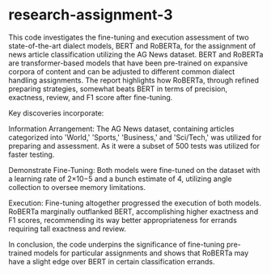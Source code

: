 # research-assignment-3
This code investigates the fine-tuning and execution assessment of two state-of-the-art dialect models, BERT and RoBERTa, for the assignment of news article classification utilizing the AG News dataset. BERT and RoBERTa are transformer-based models that have been pre-trained on expansive corpora of content and can be adjusted to different common dialect handling assignments. The report highlights how RoBERTa, through refined preparing strategies, somewhat beats BERT in terms of precision, exactness, review, and F1 score after fine-tuning.

Key discoveries incorporate:

Information Arrangement:
The AG News dataset, containing articles categorized into 'World,' 'Sports,' 'Business,' and 'Sci/Tech,' was utilized for preparing and assessment. As it were a subset of 500 tests was utilized for faster testing.

Demonstrate Fine-Tuning:
Both models were fine-tuned on the dataset with a learning rate of 2×10−5 and a bunch estimate of 4, utilizing angle collection to oversee memory limitations.

Execution:
Fine-tuning altogether progressed the execution of both models. RoBERTa marginally outflanked BERT, accomplishing higher exactness and F1 scores, recommending its way better appropriateness for errands requiring tall exactness and review.

In conclusion, the code underpins the significance of fine-tuning pre-trained models for particular assignments and shows that RoBERTa may have a slight edge over BERT in certain classification errands. 
